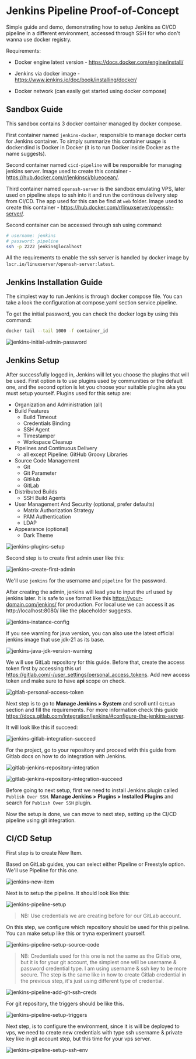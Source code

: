 # Jenkins Pipeline Proof-of-Concept

Simple guide and demo, demonstrating how to setup Jenkins as CI/CD pipeline in a different environment, accessed through SSH for who don't wanna use docker registry.

Requirements:

- Docker engine latest version - https://docs.docker.com/engine/install/

- Jenkins via docker image - https://www.jenkins.io/doc/book/installing/docker/

- Docker network (can easily get started using docker compose)

## Sandbox Guide

This sandbox contains 3 docker container managed by docker compose.

First container named `jenkins-docker`, responsible to manage docker certs for Jenkins container. To simply summarize this container usage is docker:dind is Docker in Docker (it is to run Docker inside Docker as the name suggests).

Second container named `cicd-pipeline` will be responsible for managing jenkins server. Image used to create this container - https://hub.docker.com/r/jenkinsci/blueocean/.

Third container named `openssh-server` is the sandbox emulating VPS, later used on pipeline steps to ssh into it and run the continous delivery step from CI/CD. The app used for this can be find at `web` folder. Image used to create this container - https://hub.docker.com/r/linuxserver/openssh-server/.

Second container can be accessed through ssh using command:
```bash
# username: jenkins
# password: pipeline
ssh -p 2222 jenkins@localhost
```
All the requirements to enable the ssh server is handled by docker image by `lscr.io/linuxserver/openssh-server:latest`.

## Jenkins Installation Guide

The simplest way to run Jenkins is through docker compose file. You can take a look the configuration at compose.yaml section service.pipeline.

To get the initial password, you can check the docker logs by using this command:

```bash
docker tail --tail 1000 -f container_id
```

![jenkins-initial-admin-password](assets/jenkins-initial-admin-password.png)

## Jenkins Setup

After successfully logged in, Jenkins will let you choose the plugins that will be used. First option is to use plugins used by communities or the default one, and the second option is let you choose your suitable plugins aka you must setup yourself. Plugins used for this setup are:

- Organization and Administration (all)
- Build Features
  - Build Timeout
  - Credentials Binding
  - SSH Agent
  - Timestamper
  - Workspace Cleanup
- Pipelines and Continuous Delivery
  - all except Pipeline: GitHub Groovy Libraries
- Source Code Management
  - Git
  - Git Parameter
  - GitHub
  - GitLab
- Distributed Builds
  - SSH Build Agents
- User Management And Security (optional, prefer defaults)
  - Matrix Authorization Strategy
  - PAM Authentication
  - LDAP
- Appearance (optional)
  - Dark Theme

![jenkins-plugins-setup](assets/jenkins-plugins-setup.png)

Second step is to create first admin user like this:

![jenkins-create-first-admin](assets/jenkins-create-first-admin.png)

We'll use `jenkins` for the username and `pipeline` for the password.

After creating the admin, jenkins will lead you to input the url used by jenkins later. It is safe to use format like this https://your-domain.com/jenkins/ for production. For local use we can access it as http://localhost:8080/ like the placeholder suggests.

![jenkins-instance-config](assets/jenkins-instance-config.png)

If you see warning for java version, you can also use the latest official jenkins image that use jdk-21 as its base.

![jenkins-java-jdk-version-warning](assets/jenkins-java-jdk-version-warning.png)

We will use GitLab repository for this guide. Before that, create the access token first by accessing this url https://gitlab.com/-/user_settings/personal_access_tokens. Add new access token and make sure to have **api** scope on check.

![gitlab-personal-access-token](assets/gitlab-personal-access-token.png)

Next step is to go to **Manage Jenkins > System** and scroll until `GitLab` section and fill the requirements. For more information check this guide https://docs.gitlab.com/integration/jenkins/#configure-the-jenkins-server.

It will look like this if succeed:

![jenkins-gitlab-integration-succeed](assets/jenkins-gitlab-integration-succeed.png)

For the project, go to your repository and proceed with this guide from Gitlab docs on how to do integration with Jenkins.

![gitlab-jenkins-repository-integration](assets/gitlab-jenkins-repository-integration.png)

![gitlab-jenkins-repository-integration-succeed](assets/gitlab-jenkins-repository-integration-succeed.png)

Before going to next setup, first we need to install Jenkins plugin called `Publish Over SSH`. **Manage Jenkins > Plugins > Installed Plugins** and search for `Publish Over SSH` plugin.

Now the setup is done, we can move to next step, setting up the CI/CD pipeline using git integration.

## CI/CD Setup

First step is to create New Item.

Based on GitLab guides, you can select either Pipeline or Freestyle option. We'll use Pipeline for this one.

![jenkins-new-item](assets/jenkins-new-item.png)

Next is to setup the pipeline. It should look like this:

![jenkins-pipeline-setup](assets/jenkins-pipeline-setup.png)

> NB: Use credentials we are creating before for our GitLab account.

On this step, we configure which repository should be used for this pipeline. You can make setup like this or tryna experiment yourself.

![jenkins-pipeline-setup-source-code](assets/jenkins-pipeline-setup-source-code.png)

> NB: Credentials used for this one is not the same as the Gitlab one, but it is for your git account, the simplest one will be username & password credential type. I am using username & ssh key to be more secure. The step is the same like in how to create Gitlab credential in the previous step, it's just using different type of credential.

![jenkins-pipeline-add-git-ssh-creds](assets/jenkins-pipeline-add-git-ssh-creds.png)

For git repository, the triggers should be like this.

![jenkins-pipeline-setup-triggers](assets/jenkins-pipeline-setup-triggers.png)

Next step, is to configure the environment, since it is will be deployed to vps, we need to create new credentials with type ssh username & private key like in git account step, but this time for your vps server.

![jenkins-pipeline-setup-ssh-env](assets/jenkins-pipeline-setup-ssh-env.png)